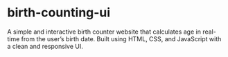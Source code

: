 # birth-counting-ui
A simple and interactive birth counter website that calculates age in real-time from the user’s birth date. Built using HTML, CSS, and JavaScript with a clean and responsive UI.
